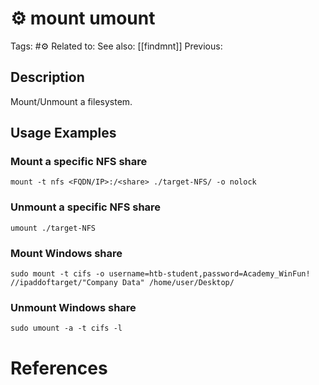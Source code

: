 # ⚙️ mount umount

Tags: #⚙️
Related to:
See also: [[findmnt]]
Previous:

## Description

Mount/Unmount a filesystem.

## Usage Examples

### Mount a specific NFS share

	mount -t nfs <FQDN/IP>:/<share> ./target-NFS/ -o nolock

### Unmount a specific NFS share

	umount ./target-NFS

### Mount Windows share

	sudo mount -t cifs -o username=htb-student,password=Academy_WinFun! //ipaddoftarget/"Company Data" /home/user/Desktop/

### Unmount Windows share

	sudo umount -a -t cifs -l

# References